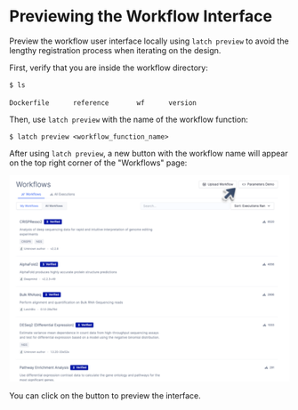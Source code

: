 # Previewing the Workflow Interface

Preview the workflow user interface locally using `latch preview` to avoid the lengthy registration process when iterating on the design.

First, verify that you are inside the workflow directory:

```shell-session
$ ls

Dockerfile      reference       wf      version
```

Then, use `latch preview` with the name of the workflow function:

```shell-session
$ latch preview <workflow_function_name>
```

After using `latch preview`, a new button with the workflow name will appear on the top right corner of the "Workflows" page:

![Preview](../assets/ui/previewer.png)

You can click on the button to preview the interface.
